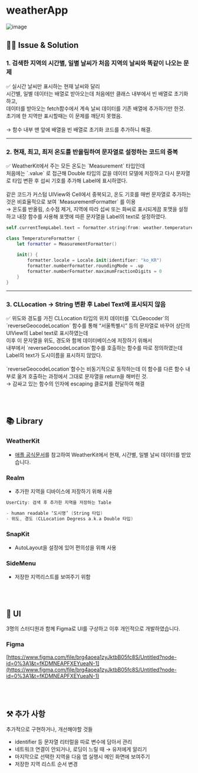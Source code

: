 # weatherApp
![image](https://user-images.githubusercontent.com/26922015/230777499-66ee8c0e-45be-4039-8944-79c5cb72cfbe.png)

## 🏴‍☠️ Issue & Solution

### 1. 검색한 지역의 시간별, 일별 날씨가 처음 지역의 날씨와 똑같이 나오는 문제

<aside>
✅ 실시간 날씨만 표시하는 현재 날씨와 달리<br>
시간별, 일별 데이터는 배열로  받아오는데 처음에만 클래스 내부에서 빈 배열로 초기화하고,<br>
데이터를 받아오는 fetch함수에서 계속 날씨 데이터를 기존 배열에 추가하기만 한것.<br>
초기에 한 지역만 표시할때는 이 문제를 깨닫지 못했음.<br>
<br>
→ 함수 내부 맨 앞에 배열을 빈 배열로 초기화 코드를 추가하니 해결.

</aside>

---

### 2. 현재, 최고, 최저 온도를 반올림하여 문자열로 설정하는 코드의 중복

<aside>
✅ WeatherKit에서 주는 모든 온도는 `Measurement<UnitTemperature>` 타입인데<br>
처음에는 `.value` 로 접근해 Double 타입의 값을 데이터 모델에 저장하고 다시 문자열로 타입 변환 후 섭씨 기호를 추가해 Label에 표시하였다.<br>
<br>
같은 코드가 커스텀 UIView와 Cell에서 중복되고, 온도 기호를 매번 문자열로 추가하는 것은 비효율적으로 보여 `MeasurementFormatter` 를 이용
<br>
→ 온도를 반올림, 소수점 제거, 지역에 따라 섭씨 또는 화씨로 표시되게끔 포맷을 설정하고
내장 함수를 사용해 포맷에 따른 문자열을 Label의 text로 설정하였다.
<br>
</aside>

```swift
self.currentTempLabel.text = formatter.string(from: weather.temperature)
```

```swift
class TemperatureFormatter {
    let formatter = MeasurementFormatter()
    
    init() {
        formatter.locale = Locale.init(identifier: "ko_KR")
        formatter.numberFormatter.roundingMode = .up
        formatter.numberFormatter.maximumFractionDigits = 0
    }
}
```
---
### 3. CLLocation → String 변환 후 Label Text에 표시되지 않음

<aside>
✅ 위도와 경도를 가진 CLLocation 타입의 위치 데이터를 `CLGeocoder`의 `reverseGeocodeLocation` 함수를 통해 “서울특별시” 등의 문자열로 바꾸어 상단의 UIView의 Label text로 표시하였는데
<br>
이후 이 문자열을 위도, 경도와 함께 데이터베이스에 저장하기 위해서<br>
내부에서 `reverseGeocodeLocation`함수를 호출하는 함수를 따로 정의하였는데 Label의 text가 도시이름을 표시하지 않았다.<br>
<br>
 `reverseGeocodeLocation`함수는 비동기적으로 동작하는데 이 함수를 다른 함수 내부로 옮겨 호출하는 과정에서 그대로 문자열을 return을 해버린 것.
<br>
→ 감싸고 있는 함수의 인자에 escaping 클로저를 전달하여 해결
<br>
</aside>

<br><br>

## 📚 Library

### WeatherKit

- [애플 공식문서](https://developer.apple.com/weatherkit/)를 참고하여 WeatherKit에서 현재, 시간별, 일별 날씨 데이터를 받았습니다.

### Realm

- 추가한 지역을 디바이스에 저장하기 위해 사용

```swift
UserCity: 검색 후 추가한 지역을 저장하는 Table

- human readable ‘도시명’ (String 타입)
- 위도, 경도 (CLLocation Degress a.k.a Double 타입)
```

### SnapKit

- AutoLayout을 설정에 있어 편의성을 위해 사용

### SideMenu

- 저장한 지역리스트를 보여주기 위함

<br><br>

## 🎨 UI

3명의 스터디원과 함께 Figma로 UI를 구상하고 이후 개인적으로 개발하였습니다.

### Figma

[https://www.figma.com/file/brg4aoea1zyJktbB05fc8S/Untitled?node-id=0%3A1&t=fKDMNEAPFXEYueaN-1](https://www.figma.com/file/brg4aoea1zyJktbB05fc8S/Untitled?node-id=0%3A1&t=fKDMNEAPFXEYueaN-1)

<br><br>

## ⚒️ 추가 사항

추가적으로 구현하거나, 개선해야할 것들

- identifier 등 문자열 리터럴을 따로 변수에 담아서 관리
- 네트워크 연결이 안되거나, 로딩이 느릴 때 → 유저에게 알리기
- 마지막으로 선택한 지역을 다음 앱 실행시 메인 화면에 보여주기
- 저장한 지역 리스트 순서 변경
